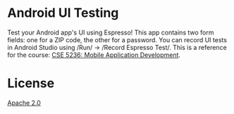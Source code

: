 Android UI Testing
==================

Test your Android app's UI using Espresso! This app contains two form fields: one for a ZIP 
code, the other for a password. You can record UI tests in Android Studio using
/Run/ -> /Record Espresso Test/. This is a reference for the course:
[CSE 5236: Mobile Application Development](http://web.cse.ohio-state.edu/~champion/5236).

License
=======

[Apache 2.0](https://apache.org/licenses/LICENSE-2.0)
